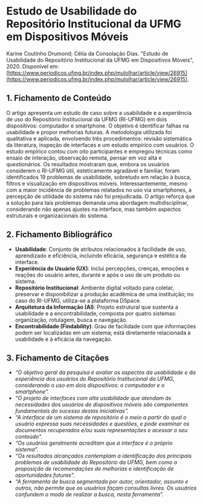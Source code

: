 # Estudo de Usabilidade do Repositório Institucional da UFMG em Dispositivos Móveis

Karine Coutinho Drumond; Célia da Consolação Dias. "Estudo de Usabilidade do Repositório Institucional da UFMG em Dispositivos Móveis", 2020. Disponível em: [https://www.periodicos.ufmg.br/index.php/mulolhar/article/view/26915](https://www.periodicos.ufmg.br/index.php/mulolhar/article/view/26915).

## 1. Fichamento de Conteúdo

O artigo apresenta um estudo de caso sobre a usabilidade e a experiência de uso do Repositório Institucional da UFMG (RI-UFMG) em dois dispositivos: computador e smartphone. O objetivo é identificar falhas na usabilidade e propor melhorias futuras. A metodologia utilizada foi qualitativa e aplicada, envolvendo três procedimentos: revisão sistemática da literatura, inspeção de interfaces e um estudo empírico com usuários. O estudo empírico contou com oito participantes e empregou técnicas como ensaio de interação, observação remota, pensar em voz alta e questionários. Os resultados mostraram que, embora os usuários considerem o RI-UFMG útil, esteticamente agradável e familiar, foram identificados 19 problemas de usabilidade, sobretudo em relação à busca, filtros e visualização em dispositivos móveis. Interessantemente, mesmo com a maior incidência de problemas relatados no uso via smartphones, a percepção de utilidade do sistema não foi prejudicada. O artigo reforça que a solução para tais problemas demanda uma abordagem multidisciplinar, considerando não apenas ajustes na interface, mas também aspectos estruturais e organizacionais do sistema.

## 2. Fichamento Bibliográfico

* **Usabilidade**: Conjunto de atributos relacionados à facilidade de uso, aprendizado e eficiência, incluindo eficácia, segurança e estética da interface.  
* **Experiência do Usuário (UX)**: Inclui percepções, crenças, emoções e reações do usuário antes, durante e após o uso de um produto ou sistema.  
* **Repositório Institucional**: Ambiente digital voltado para coletar, preservar e disponibilizar a produção acadêmica de uma instituição; no caso do RI-UFMG, utiliza-se a plataforma DSpace.  
* **Arquitetura da Informação (AI)**: Projeto estrutural que sustenta a usabilidade e a encontrabilidade, composta por quatro sistemas: organização, rotulagem, busca e navegação.  
* **Encontrabilidade (Findability)**: Grau de facilidade com que informações podem ser localizadas em um sistema; está diretamente relacionada à usabilidade e à eficácia da navegação.  

## 3. Fichamento de Citações

* _“O objetivo geral da pesquisa é avaliar os aspectos da usabilidade e da experiência dos usuários do Repositório Institucional da UFMG, considerando o uso em dois dispositivos: o computador e o smartphone”._  
* _“O projeto de interfaces com alta usabilidade que atendam às necessidades dos usuários de dispositivos móveis são componentes fundamentais do sucesso destas iniciativas”._  
* _“A interface de um sistema de repositório é o meio a partir do qual o usuário expressa suas necessidades e questões, e pode examinar os documentos recuperados e/ou suas representações e acessar o seu conteúdo”._  
* _“Os usuários geralmente acreditam que a interface é o próprio sistema”._  
* _“Os resultados alcançados contemplam a identificação dos principais problemas de usabilidade do Repositório da UFMG, bem como a proposição de recomendações de melhorias e identificação de oportunidades futuras”._  
* _“A ferramenta de busca segmentada por autor, orientador, assunto e outros, não permite que os usuários façam consultas livres. Os usuários confundem o modo de realizar a busca, nesta ferramenta”._  
